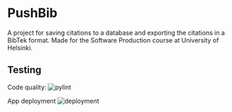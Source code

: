 # PushBib
A project for saving citations to a database and exporting the citations in a BibTek format. Made for the Software Production course at University of Helsinki.

## Testing
Code quality:
![pylint](https://github.com/ThePushIT/PushBib/actions/workflows/pylint.yml/badge.svg?branch=main)

App deployment
![deployment](https://github.com/ThePushIT/PushBib/actions/workflows/fly.yml/badge.svg?branch=main)
